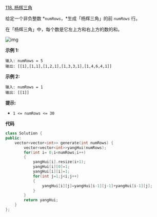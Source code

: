 [118. 杨辉三角](https://leetcode.cn/problems/pascals-triangle/)

给定一个非负整数 *`numRows`，*生成「杨辉三角」的前 *`numRows`* 行。

在「杨辉三角」中，每个数是它左上方和右上方的数的和。

![img](https://pic.leetcode-cn.com/1626927345-DZmfxB-PascalTriangleAnimated2.gif)

 

**示例 1:**

```
输入: numRows = 5
输出: [[1],[1,1],[1,2,1],[1,3,3,1],[1,4,6,4,1]]
```

**示例 2:**

```
输入: numRows = 1
输出: [[1]]
```

 

**提示:**

- `1 <= numRows <= 30`

**代码**

```C++
class Solution {
public:
    vector<vector<int>> generate(int numRows) {
        vector<vector<int>>yangHui(numRows);
        for(int i= 0;i<numRows;i++)
        {
            yangHui[i].resize(i+1);
            yangHui[i][0]=1;
            yangHui[i][i]=1;
            for(int j=1;j<i;j++)
            {
                yangHui[i][j]=yangHui[i-1][j-1]+yangHui[i-1][j];
            }
        }
        return yangHui;
    }
};
```

